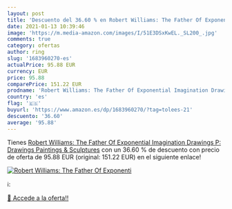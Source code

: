 ```yaml
---
layout: post
title: 'Descuento del 36.60 % en Robert Williams: The Father Of Exponenti'
date: 2021-01-13 10:39:46
image: 'https://m.media-amazon.com/images/I/51E3DSxKwEL._SL200_.jpg'
comments: true
category: ofertas
author: ring
slug: '1683960270-es'
actualPrice: 95.88 EUR
currency: EUR
price: 95.88
comparePrice: 151.22 EUR
prodname: 'Robert Williams: The Father Of Exponential Imagination Drawings  P: Drawings  Paintings  & Sculptures'
country: 'es'
flag: '🇪🇸'
buyurl: 'https://www.amazon.es/dp/1683960270/?tag=tolees-21'
descuento: '36.60'
average: '95.88'
---
```


Tienes [Robert Williams: The Father Of Exponential Imagination Drawings  P: Drawings  Paintings  & Sculptures](https://www.amazon.es/dp/1683960270/?tag=tolees-21) con un 36.60 % de descuento con precio de oferta de 95.88 EUR (original: 151.22 EUR) en el siguiente enlace!

[![Robert Williams: The Father Of Exponenti](https://m.media-amazon.com/images/I/51E3DSxKwEL._SL200_.jpg)](https://www.amazon.es/dp/1683960270/?tag=tolees-21)

ℹ️:


[🛒 Accede a la oferta!!](https://www.amazon.es/dp/1683960270/?tag=tolees-21)
